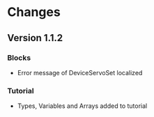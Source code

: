 # Changes

## Version 1.1.2

### Blocks

* Error message of DeviceServoSet localized


### Tutorial

* Types, Variables and Arrays added to tutorial
